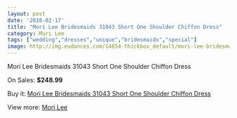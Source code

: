 ```yaml
---
layout: post
date: '2018-02-17'
title: "Mori Lee Bridesmaids 31043 Short One Shoulder Chiffon Dress"
category: Mori Lee
tags: ["wedding","dresses","unique","bridesmaids","special"]
image: http://img.eudances.com/14854-thickbox_default/mori-lee-bridesmaids-31043-short-one-shoulder-chiffon-dress.jpg
---
```

Mori Lee Bridesmaids 31043 Short One Shoulder Chiffon Dress

On Sales: **$248.99**
<a href="https://www.eudances.com/en/mori-lee/4427-mori-lee-bridesmaids-31043-short-one-shoulder-chiffon-dress.html"><amp-img layout="responsive" width="600" height="600" src="//img.eudances.com/14854-thickbox_default/mori-lee-bridesmaids-31043-short-one-shoulder-chiffon-dress.jpg" alt="Mori Lee Bridesmaids 31043 Short One Shoulder Chiffon Dress 0" /></a>
<a href="https://www.eudances.com/en/mori-lee/4427-mori-lee-bridesmaids-31043-short-one-shoulder-chiffon-dress.html"><amp-img layout="responsive" width="600" height="600" src="//img.eudances.com/14858-thickbox_default/mori-lee-bridesmaids-31043-short-one-shoulder-chiffon-dress.jpg" alt="Mori Lee Bridesmaids 31043 Short One Shoulder Chiffon Dress 1" /></a>
<a href="https://www.eudances.com/en/mori-lee/4427-mori-lee-bridesmaids-31043-short-one-shoulder-chiffon-dress.html"><amp-img layout="responsive" width="600" height="600" src="//img.eudances.com/14857-thickbox_default/mori-lee-bridesmaids-31043-short-one-shoulder-chiffon-dress.jpg" alt="Mori Lee Bridesmaids 31043 Short One Shoulder Chiffon Dress 2" /></a>
<a href="https://www.eudances.com/en/mori-lee/4427-mori-lee-bridesmaids-31043-short-one-shoulder-chiffon-dress.html"><amp-img layout="responsive" width="600" height="600" src="//img.eudances.com/14856-thickbox_default/mori-lee-bridesmaids-31043-short-one-shoulder-chiffon-dress.jpg" alt="Mori Lee Bridesmaids 31043 Short One Shoulder Chiffon Dress 3" /></a>
<a href="https://www.eudances.com/en/mori-lee/4427-mori-lee-bridesmaids-31043-short-one-shoulder-chiffon-dress.html"><amp-img layout="responsive" width="600" height="600" src="//img.eudances.com/14855-thickbox_default/mori-lee-bridesmaids-31043-short-one-shoulder-chiffon-dress.jpg" alt="Mori Lee Bridesmaids 31043 Short One Shoulder Chiffon Dress 4" /></a>

Buy it: [Mori Lee Bridesmaids 31043 Short One Shoulder Chiffon Dress](https://www.eudances.com/en/mori-lee/4427-mori-lee-bridesmaids-31043-short-one-shoulder-chiffon-dress.html "Mori Lee Bridesmaids 31043 Short One Shoulder Chiffon Dress")

View more: [Mori Lee](https://www.eudances.com/en/65-mori-lee "Mori Lee")